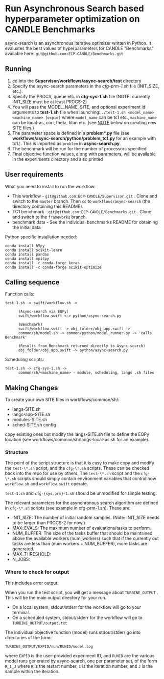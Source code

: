# Run Asynchronous Search based hyperparameter optimization on CANDLE Benchmarks

async-search is an asynchronous iterative optimizer written in Python. It evaluates the best values of hyperparameters for CANDLE "Benchmarks" available here: `git@github.com:ECP-CANDLE/Benchmarks.git`

## Running ##

1. cd into the **Supervisor/workflows/async-search/test** directory
2. Specify the async-search parameters in the *cfg-prm-1.sh* file (INIT_SIZE, etc.).  
3. Specify the PROCS, queue etc. in **cfg-sys-1.sh** file
(NOTE: currently INIT_SIZE must be at least PROCS-2)
4. You will pass the MODEL_NAME, SITE, and optional experiment id arguments to **test-1.sh** file when launching:
`./test-1.sh <model_name> <machine_name> [expid]`
where `model_name` can be tc1 etc., `machine_name` can be local-as, cori, theta, titan etc. (see [NOTE](#making_changes) below on creating new SITE files.)
5. The parameter space is defined in a **problem\*.py** file (see **workflows/async-search/python/problem_tc1.py** for an example with tc1.). This is imported as `problem` in **async-search.py**.
6. The benchmark will be run for the number of processors specified
7. Final objective function values, along with parameters, will be available in the experiments directory and also printed


## User requirements ##

What you need to install to run the workflow:

* This workflow - `git@github.com:ECP-CANDLE/Supervisor.git` .
  Clone and switch to the `master` branch. Then `cd` to `workflows/async-search`
  (the directory containing this README).
* TC1 benchmark - `git@github.com:ECP-CANDLE/Benchmarks.git` .
  Clone and switch to the `frameworks` branch.
* benchmark data -
 See the individual benchmarks README for obtaining the initial data

 Python specific installation needed:
```
conda install h5py
conda install scikit-learn
conda install pandas
conda install mpi4py
conda install -c conda-forge keras
conda install -c conda-forge scikit-optimize
```

## Calling sequence ##

Function calls:
```
test-1.sh -> swift/workflow.sh ->

      (Async-search via EQPy)
      swift/workflow.swift <-> python/async-search.py

      (Benchmark)
      swift/workflow.swift -> obj_folder/obj_app.swift ->
      common/sh/model.sh -> common/python/model_runner.py -> 'calls Benchmark'

      (Results from Benchmark returned directly to Async-search)
      obj_folder/obj_app.swift -> python/async-search.py
```

Scheduling scripts:
```
test-1.sh -> cfg-sys-1.sh ->
      common/sh/<machine_name> - module, scheduling, langs .sh files
```
## Making Changes <a name="making_changes"></a>

To create your own SITE files in workflows/common/sh/:
- langs-SITE.sh
- langs-app-SITE.sh
- modules-SITE.sh
- sched-SITE.sh config

copy existing ones but modify the langs-SITE.sh file to define the EQPy location (see workflows/common/sh/langs-local-as.sh for an example).

### Structure ###

The point of the script structure is that it is easy to make copy and modify the `test-\*.sh` script, and the `cfg-\*.sh` scripts.  These can be checked back into the repo for use by others.  The `test-\*.sh` script and the `cfg-\*.sh` scripts should simply contain environment variables that control how `workflow.sh` and `workflow.swift` operate.

`test-1.sh` and `cfg-{sys,prm}-1.sh` should be unmodified for simple testing.

The relevant parameters for the asynchronous search algorithm are defined in `cfg-\*.sh` scripts (see example in cfg-prm-1.sh). These are:
- INIT_SIZE: The number of initial random samples. (Note: INIT_SIZE needs to be larger than PROCS-2 for now.)
- MAX_EVALS: The maximum number of evaluations/tasks to perform.
- NUM_BUFFER: The size of the tasks buffer that should be maintained above the available workers (num_workers) such that if the currently out tasks are less than (num workers + NUM_BUFFER), more tasks are generated.
- MAX_THRESHOLD:
- N_JOBS:

### Where to check for output ###

This includes error output.

When you run the test script, you will get a message about `TURBINE_OUTPUT` .  This will be the main output directory for your run.

* On a local system, stdout/stderr for the workflow will go to your terminal.
* On a scheduled system, stdout/stderr for the workflow will go to `TURBINE_OUTPUT/output.txt`

The individual objective function (model) runs stdout/stderr go into directories of the form:

`TURBINE_OUTPUT/EXPID/run/RUNID/model.log`

where `EXPID` is the user-provided experiment ID, and `RUNID` are the various model runs generated by async-search, one per parameter set, of the form `R_I_J` where `R` is the restart number, `I` is the iteration number, and `J` is the sample within the iteration.
